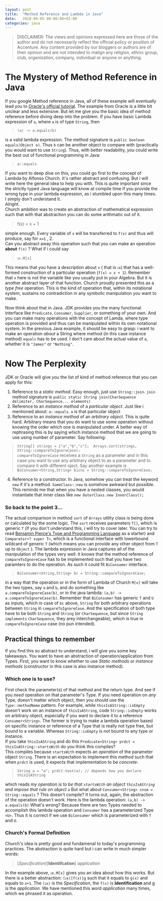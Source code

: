 ```yaml
---
layout: post
title:  "Method Reference and Lambda in Java"
date:   2020-09-05 00:00:00+02:00
categories: java
---
```

> DISCLAIMER: The views and opinions expressed here are those of the author and do not necessarily reflect the official policy or position of Accenture. Any content provided by our bloggers or authors are of their opinion and are not intended to malign any religion, ethnic group, club, organization, company, individual or anyone or anything.



# The Mystery of Method Reference in Java
If you google Method reference in Java, all of these example will eventually lead you to [Oracle's official tutorial](https://docs.oracle.com/javase/tutorial/java/javaOO/methodreferences.html). The example from Oracle is a little bit unclear and less extensive. But let me give you the basic idea of method reference before diving deep into the problem.
If you have basic Lambda expression of `a`, where `a` is of type `String`, then 

>  `(a) -> a.equals(b)`

is a valid lambda expression. The method signature is `public boolean equals(Object o)`. Thus `b` can be another object to compare with (practically you would want to use `String`).
Thus, with better readability, you could write the best out of functional programming in Java:

> `a::equals` 

If you want to deep dive on this, you could go first to the concept of Lambda by Alfonso Church. It's rather abstract and confusing. But i will write here the general idea to help you with. This is quite important since the strictly typed Java language will know at compile time if you provide the wrong type in your lambda expression, as i stumbled upon this many times. I simply don't understand it. <br/>
Alright. <br/>
Church ambition was to create an abstraction of mathematical expression such that with that abstraction you can do some arithmatic out of it.

> f(x) = x + 1

simple enough. Every variable of `x` will be transferred to `f(x)` and thus will produce, say for `x=1` , 2. <br/>
Can you abstract away this operation such that you can make an operation **about** `f(x)` ? What if i could say 

> `ℷx.M[x]`

This means that you have a description about `x` ( that is `ℷx`) that has a well-formed construction of a particular operation (`f(x) = x + 1`).  Remember that `x` here is not the variable like you usually put in your Algebra. But it is another abstract layer of that function. Church proudly presented this as a *type free* operation. This is the kind of operation that, within its notational system, sustains no contradiction in any symbolic manipulation you want to make.

Now think about that in Java. JDK provides you the many functional interface like `Predicate`, `Consumer`, `Supplier`, or something of your own. And you can make many operations with the concept of Lamda, where type operation is provided and thus can be manipulated within its own notational system. In the previous Java example, it should be easy to grasp: i want to make an operation *about* a String where method (in this case instance method) `equals` has to be used. I don't care about the actual value of `a`, whether it is `"James"` or `"Nothing"`.

# Now The Perplexity
JDK or Oracle will give you the list of kind of method reference that you can apply for this:
1. Reference to a *static method*. Easy enough, just use `String::join`. `join` method signature is `public static String join(CharSequence delimiter, CharSequence... elements)`
2. Reference to an *instance method* of a *particular object*. Just like i mentioned about: `a::equals`. `a` is that particular object
3. Reference to an *instance method* of an *arbitrary object*. This is quite hard. Arbitrary means that you do want to use some operation without knowing the order which one is manipulated under. A better way of rephrasing this is by saying which instance method that we are going to use using number of parameter. Say following:
> `String[] strings = {"a","b","c"};  Arrays.sort(strings, String::compareToIgnoreCase);`
<br/> `compareToIgnoreCase` receives a `String` as a parameter and in this case you want to use any arbitrary object to as a parameter and to compare it with different oject. Say another example is `BiConsumer<String,String> bicns = String::compareToIgnoreCase;`
4. Reference to a constructor. In Java, somehow you can treat the keyword `new` if it's a method. `SomeClass::new` is somehow awkward but possible. This reminds me that when you have a nested classes, you would instantiate that inner class like `new OuterClass.new InnerClass();`

### So back to the point 3... 
The actual comparison in method `sort` of `Arrays` utility class is being done or calculated by the some logic. The `sort` receives parameters `T[]`, which is generic `T`  (if you don't understand this, i will try to cover later. You can try to read [Benjamin Pierce's Type and Programming Language](https://www.cis.upenn.edu/~bcpierce/tapl/) as a starter) and `Comparator<? super T>`, which is a functional interface with lowerbound wildcard of generic `T` (which means you can provide any other object from `T` up to `Object` ). The lambda expression in Java captures all of the manipulation of the types very well: it knows that the method reference of `compareToIgnoreCase` has to be implemented such that you have two paramters to do the operation. As such it could fit `BiConsumer` interface.
> `BiConsumer<String,String> bc = String::compareToIgnoreCase;`

in a way that the operation or in the form of Lambda of Church `M[x]` will take the two types, say `a` and `b`, and do something like `a.compareToIgnoreCase(b)`, or in the java lambda: `(a,b) -> a.compareToIgnoreCase(b)`. Remember that `BiConsumer` has generic `T` and `U` as inputs, which in case of `bc` above, `String` for both arbitrary operations between `String` in `compareToIgnoreCase`. And the specification of both type have to be both `String` and `String` (or `CharSequence`, but since `String` `implements` `CharSequence`, they arey interchangeable), which is true in `compareToIgnoreCase` case (no pun intended). 

## Practical things to remember
If you find this so abstract to understand, i will give you some key takeaways. 
You want to have an abstraction of operation/application from Types. First, you want to know whether to use *Static methods* or *instance methods* (constructor in this case is also instance method). 
### Which one is to use? 
First check the parameter(s) of that method and the return type. And see if you *need* operation on that parameter's Type. If you need operation on *any* Type, doesn't matter which object, then you should use the `Type::methodName` pattern. For example, while `thisIsAString::isEmpty` doesn't work on an instance of `thisIsAString`, code `String::isEmpty` works on arbitrary object, especially if you want to declare it to a reference `Consumer<String>`. The former is trying to make a lambda operation based on specific instance or reference of a Type that is really not type free, but bound to a variable. Whereas `String::isEmpty` is not bound to any type or instance. <br/>
If you take `thisIsAString` and do this `Predicate<String> prdct = thisIsAString::startsWith` do you think this compiles? <br/>
This compiles because `startsWith` expects an *operation* of the parameter object `String`. There is an expectation to implement this method such that when `prdct` is used, it expects that implementation to be *concrete*:
> `String a = "a"; prdct.test(a); // depends how you declare thisIsAString` <br/>

which reads *my operation is to be that `startsWith` an object `thisIsAString` and impose that rule on object `a`* 
But what about `Consumer<String> cnsm = String::equals` ? This doesn't compile? It turns out, again, the abstraction of the operation doesn't work. Here is the lambda operation: `(a,b) -> a.equals(b)` What's wrong? Because there are two Types needed to accomplish this lambda operation and `Consumer` has a parameterized Type `<U>`. Thus it is correct if we use `BiConsumer` which is parameterized with `T` and `U`.

### Church's Formal Definition
Church's idea is pretty good and fundamenal to today's programming practices. The abstraction is quite hard but i can write in much simpler words:

> (*Specification*)[**Identifcation**] *application*

In the example above, `ℷx.M[x]` gives you an idea about how this works. But there is a better abstraction: `(ℷx)[f(x)]g` such that it equals to `g(x)` and equals to `x+1`. The `(ℷx)` is the *Specification*, the `f(x)` is **Identification** and g is the *application*. We have mentioned this word *application* many times, which we phrased it as operation. 